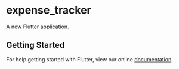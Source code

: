 # expense_tracker

A new Flutter application.

## Getting Started

For help getting started with Flutter, view our online
[documentation](https://flutter.io/).
